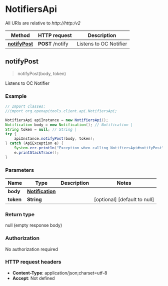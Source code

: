 # NotifiersApi

All URIs are relative to *http://http:/v2*

Method | HTTP request | Description
------------- | ------------- | -------------
[**notifyPost**](NotifiersApi.md#notifyPost) | **POST** /notify | Listens to OC Notifier



## notifyPost

> notifyPost(body, token)

Listens to OC Notifier

### Example

```java
// Import classes:
//import org.openapitools.client.api.NotifiersApi;

NotifiersApi apiInstance = new NotifiersApi();
Notification body = new Notification(); // Notification | 
String token = null; // String | 
try {
    apiInstance.notifyPost(body, token);
} catch (ApiException e) {
    System.err.println("Exception when calling NotifiersApi#notifyPost");
    e.printStackTrace();
}
```

### Parameters


Name | Type | Description  | Notes
------------- | ------------- | ------------- | -------------
 **body** | [**Notification**](Notification.md)|  |
 **token** | **String**|  | [optional] [default to null]

### Return type

null (empty response body)

### Authorization

No authorization required

### HTTP request headers

- **Content-Type**: application/json;charset=utf-8
- **Accept**: Not defined

